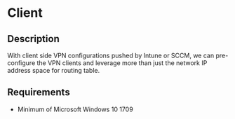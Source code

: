 # Client

## Description

With client side VPN configurations pushed by Intune or SCCM, we can pre-configure the VPN clients and leverage more than just the network IP address space for routing table.

## Requirements

- Minimum of Microsoft Windows 10 1709

